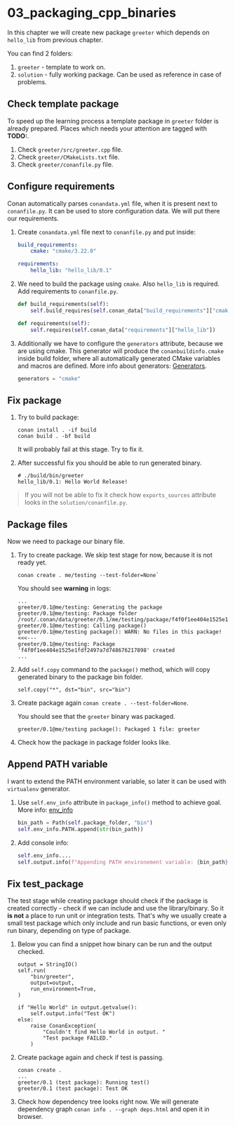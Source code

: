 # 03_packaging_cpp_binaries

In this chapter we will create new package `greeter` which depends on
`hello_lib` from previous chapter.

You can find 2 folders:
1. `greeter` - template to work on.
2. `solution` - fully working package. Can be used as reference in case of
problems.

## Check template package

To speed up the learning process a template package in `greeter` folder is
already prepared. Places which needs your attention are tagged with **TODO:**.

1. Check `greeter/src/greeter.cpp` file.
2. Check `greeter/CMakeLists.txt` file.
3. Check `greeter/conanfile.py` file.

## Configure requirements

Conan automatically parses `conandata.yml` file, when it is present next to
`conanfile.py`. It can be used to store configuration data. We will put there
our requirements.

1. Create `conandata.yml` file next to `conanfile.py` and put inside:

    ``` yaml
    build_requirements:
        cmake: "cmake/3.22.0"

    requirements:
        hello_lib: "hello_lib/0.1"
    ```

2. We need to build the package using `cmake`. Also `hello_lib` is required.
Add requirements to `conanfile.py`.

    ``` python
    def build_requirements(self):
        self.build_requires(self.conan_data["build_requirements"]["cmake"])

    def requirements(self):
        self.requires(self.conan_data["requirements"]["hello_lib"])
    ```

3. Additionally we have to configure the `generators` attribute, because we are
using cmake. This generator will produce the `conanbuildinfo.cmake` inside build
folder, where all automatically generated CMake variables and macros are defined.
More info about generators: [Generators](https://docs.conan.io/en/latest/reference/generators.html).

    ``` python
    generators = "cmake"
    ```

## Fix package

1. Try to build package:

    ``` script
    conan install . -if build
    conan build . -bf build
    ```

    It will probably fail at this stage. Try to fix it.
2. After successful fix you should be able to run generated binary.

    ``` script
    # ./build/bin/greeter
    hello_lib/0.1: Hello World Release!
    ```

> If you will not be able to fix it check how `exports_sources` attribute looks
in the `solution/conanfile.py`.

## Package files

Now we need to package our binary file.

1. Try to create package. We skip test stage for now, because it is not ready
yet.

    ``` script
    conan create . me/testing --test-folder=None`
    ```

    You should see **warning** in logs:

    ``` script
    ...
    greeter/0.1@me/testing: Generating the package
    greeter/0.1@me/testing: Package folder /root/.conan/data/greeter/0.1/me/testing/package/f4f0f1ee404e1525e1fdf2497a7d748676217898
    greeter/0.1@me/testing: Calling package()
    greeter/0.1@me/testing package(): WARN: No files in this package!  <<<---
    greeter/0.1@me/testing: Package 'f4f0f1ee404e1525e1fdf2497a7d748676217898' created
    ...
    ```

2. Add `self.copy` command to the `package()` method, which will copy generated
binary to the package bin folder.

    ``` script
    self.copy("*", dst="bin", src="bin")
    ```

3. Create package again `conan create . --test-folder=None`.

    You should see that the `greeter` binary was packaged.
    ``` script
    greeter/0.1@me/testing package(): Packaged 1 file: greeter
    ```

4. Check how the package in package folder looks like.

## Append PATH variable

I want to extend the PATH environment variable, so later it can be used with
`virtualenv` generator.

1. Use `self.env_info` attribute in `package_info()` method to achieve goal.
More info: [env_info](https://docs.conan.io/en/latest/reference/conanfile/methods.html#env-info)

    ``` python
    bin_path = Path(self.package_folder, "bin")
    self.env_info.PATH.append(str(bin_path))
    ```

2. Add console info:

    ``` python
    self.env_info....
    self.output.info(f"Appending PATH environement variable: {bin_path}")
    ```

## Fix test_package

The test stage while creating package should check if the package is created
correctly - check if we can include and use the library/binary. So it
**is not** a place to run unit or integration tests. That's why we
usually create a small test package which only include and run basic functions,
or even only run binary, depending on type of package.

1. Below you can find a snippet how binary can be run and the output checked.

    ```
    output = StringIO()
    self.run(
        "bin/greeter",
        output=output,
        run_environment=True,
    )

    if "Hello World" in output.getvalue():
        self.output.info("Test OK")
    else:
        raise ConanException(
            "Couldn't find Hello World in output. "
            "Test package FAILED."
        )
    ```

2. Create package again and check if test is passing.

    ``` script
    conan create .
    ...
    greeter/0.1 (test package): Running test()
    greeter/0.1 (test package): Test OK
    ```

3. Check how dependency tree looks right now. We will generate dependency
graph `conan info . --graph deps.html` and open it in browser.

